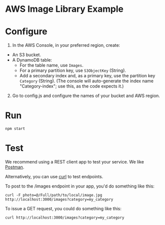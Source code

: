 # AWS Image Library Example #

# Configure #

1. In the AWS Console, in your preferred region, create:  
  * An S3 bucket.
  * A DynamoDB table:
    * For the table name, use `Images`.
    * For a primary partition key, use `S3ObjectKey` (String).
    * Add a secondary index and, as a primary key, use the partition key `Category` (String). (The console will auto-generate the index name "Category-index"; use this, as the code expects it.)
2. Go to config.js and configure the names of your bucket and AWS region.

# Run #

```
npm start
```

# Test #

We recommend using a REST client app to test your service. We like [Postman](https://www.getpostman.com/).

Alternatively, you can use [curl](https://curl.haxx.se/) to test endpoints.

To post to the /images endpoint in your app, you'd do something like this:
```
curl -F photo=@/Full/path/to/local/image.jpg http://localhost:3000/images?category=my_category
```
To issue a GET request, you could do something like this:
```
curl http://localhost:3000/images?category=my_category
```
